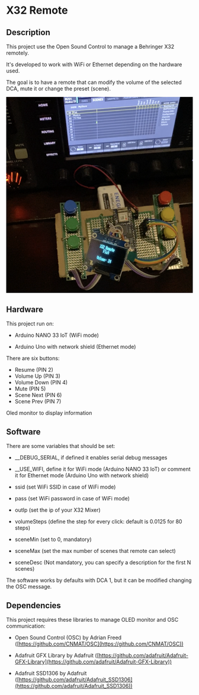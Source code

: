 # X32 Remote


Description
-----
This project use the Open Sound Control to manage a Behringer X32 remotely.

It's developed to work with WiFi or Ethernet depending on the hardware used.

The goal is to have a remote that can modify the volume of the selected DCA, mute it or change the preset (scene).

![](img/x32remote.png)


Hardware
-----
This project run on:

 - Arduino NANO 33 IoT (WiFi mode)

 - Arduino Uno with network shield (Ethernet mode)
 

There are six buttons: 

 - Resume (PIN 2)
 - Volume Up (PIN 3)
 - Volume Down (PIN 4)
 - Mute (PIN 5)
 - Scene Next (PIN 6)
 - Scene Prev (PIN 7)
 
 
Oled monitor to display information
 



Software
-----
There are some variables that should be set:

 - __DEBUG_SERIAL, if defined it enables serial debug messages
 - __USE_WIFI, define it for WiFi mode (Arduino NANO 33 IoT) or comment it for Ethernet mode (Arduino Uno with network shield)

 - ssid (set WiFi SSID in case of WiFi mode)
 - pass (set WiFi password in case of WiFi mode)

 - outIp (set the ip of your X32 Mixer)
 
 - volumeSteps (define the step for every click: default is 0.0125 for 80 steps)
 
 - sceneMin (set to 0, mandatory)
 - sceneMax (set the max number of scenes that remote can select)
 - sceneDesc (Not mandatory, you can specify a description for the first N scenes)

The software works by defaults with DCA 1, but it can be modified changing the OSC message.


Dependencies
-----
This project requires these libraries to manage OLED monitor and OSC communication:


 - Open Sound Control (OSC) by Adrian Freed ([https://github.com/CNMAT/OSC](https://github.com/CNMAT/OSC))


 - Adafruit GFX Library by Adafruit ([https://github.com/adafruit/Adafruit-GFX-Library](https://github.com/adafruit/Adafruit-GFX-Library))


 - Adafruit SSD1306 by Adafruit ([https://github.com/adafruit/Adafruit_SSD1306](https://github.com/adafruit/Adafruit_SSD1306))
